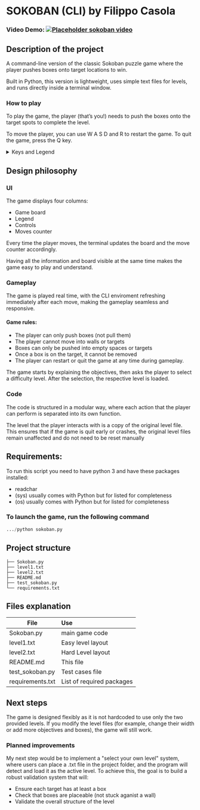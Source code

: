 # SOKOBAN (CLI) by Filippo Casola
### Video Demo: [![Placeholder sokoban video](https://img.youtube.com/vi/Kg-HHXuOBlw/0.jpg)](https://www.youtube.com/watch?v=Kg-HHXuOBlw "Placeholder sokoban video")
## Description of the project
A command-line version of the classic Sokoban puzzle game where the player pushes boxes onto target locations to win.

Built in Python, this version is lightweight, uses simple text files for levels, and runs directly inside a terminal window.

### How to play
To play the game, the player (that’s you!) needs to push the boxes onto the target spots to complete the level.

 To move the player, you can use W A S D and R to restart the game. To quit the game, press the Q key.

<details>
<summary>Keys and Legend</summary>
    Movement key:             Legend:

    W - Move Up               # - Wall block

    A - Move Left             @ - Player

    S - Move Down             $ - Box

    D - Move Right            . - Target

    R - Restart the game.     * - Box on target

    Q - Quit the game.

</details>


## Design philosophy
### UI
The game displays four columns:
- Game board
- Legend
- Controls
- Moves counter

Every time the player moves, the terminal updates the board and the move counter accordingly.

Having all the information and board visible at the same time makes the game easy to play and understand.

### Gameplay
The game is played real time, with the CLI enviroment refreshing immediately after each move, making the gameplay seamless and responsive.

#### Game rules:
- The player can only push boxes (not pull them)
- The player cannot move into walls or targets
- Boxes can only be pushed into empty spaces or targets
- Once a box is on the target, it cannot be removed
- The player can restart or quit the game at any time during gameplay.


The game starts by explaining the objectives, then asks the player to select a difficulty level.  After the selection, the respective level is loaded.


### Code
The code is structured in a modular way, where each action that the player can perform is separated into its own function.

The level that the player interacts with is a copy of the original level file.
This ensures that if the game is quit early or crashes, the original level files remain unaffected and do not need to be reset manually

## Requirements:
To run this script you need to have python 3 and have these packages installed:
- readchar
- (sys) usually comes with Python but for listed for completeness
- (os) usually comes with Python but for listed for completeness
### To launch the game, run the following command

```python
.../python sokoban.py
```

## Project structure
```
├── Sokoban.py
├── level1.txt
├── level2.txt
├── README.md
├── test_sokoban.py
└── requirements.txt
```
## Files explanation

| File             | Use                          |
| -------------    |:-------------                |
| Sokoban.py       | main game code               |
| level1.txt       | Easy level layout            |
| level2.txt       | Hard Level layout            |
| README.md        | This file                    |
| test_sokoban.py  | Test cases file              |
| requirements.txt | List of required packages    |

## Next steps
The game is designed flexibly as it is not hardcoded to use only the two provided levels.
If you modify the level files (for example, change their width or add more objectives and boxes), the game will still work.

### Planned improvements
My next step would be to implement a "select your own level" system, where users can place a .txt file in the project folder, and the program will detect and load it as the active level.
To achieve this, the goal is to build a robust validation system that will:
- Ensure each target has at least a box
- Check that boxes are placeable (not stuck aganist a wall)
- Validate the overall structure of the level


